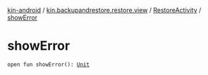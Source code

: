 [kin-android](../../index.md) / [kin.backupandrestore.restore.view](../index.md) / [RestoreActivity](index.md) / [showError](./show-error.md)

# showError

`open fun showError(): `[`Unit`](https://kotlinlang.org/api/latest/jvm/stdlib/kotlin/-unit/index.html)